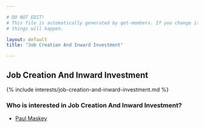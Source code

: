 ```yaml
---

# DO NOT EDIT!
# This file is automatically generated by get-members. If you change it, bad
# things will happen.

layout: default
title: "Job Creation And Inward Investment"

---
```


## Job Creation And Inward Investment

{% include interests/job-creation-and-inward-investment.md %}

### Who is interested in Job Creation And Inward Investment?


* [Paul Maskey](/members/paul-maskey.html)
